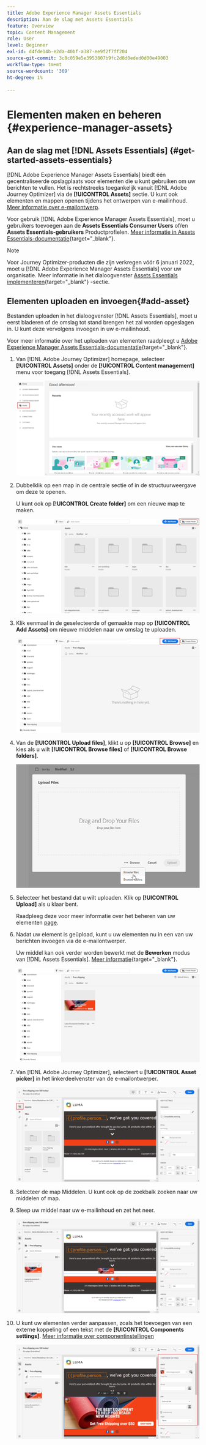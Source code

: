 ```yaml
---
title: Adobe Experience Manager Assets Essentials
description: Aan de slag met Assets Essentials
feature: Overview
topic: Content Management
role: User
level: Beginner
exl-id: d4fde14b-e2da-40bf-a387-ee9f2f7ff204
source-git-commit: 3c8c059e5e3953807b9fc2d8d0eded0d00e49003
workflow-type: tm+mt
source-wordcount: '369'
ht-degree: 1%

---
```


# Elementen maken en beheren  {#experience-manager-assets}

## Aan de slag met [!DNL Assets Essentials] {#get-started-assets-essentials}

[!DNL Adobe Experience Manager Assets Essentials] biedt één gecentraliseerde opslagplaats voor elementen die u kunt gebruiken om uw berichten te vullen. Het is rechtstreeks toegankelijk vanuit [!DNL Adobe Journey Optimizer] via de **[!UICONTROL Assets]** sectie. U kunt ook elementen en mappen openen tijdens het ontwerpen van e-mailinhoud. [Meer informatie over e-mailontwerp](design-emails.md).

Voor gebruik [!DNL Adobe Experience Manager Assets Essentials], moet u gebruikers toevoegen aan de **Assets Essentials Consumer Users** of/en **Assets Essentials-gebruikers** Productprofielen. [Meer informatie in Assets Essentials-documentatie](https://experienceleague.adobe.com/docs/experience-manager-assets-essentials/help/deploy-administer.html){target=&quot;_blank&quot;}.

>[!NOTE]
>Voor Journey Optimizer-producten die zijn verkregen vóór 6 januari 2022, moet u [!DNL Adobe Experience Manager Assets Essentials] voor uw organisatie. Meer informatie in het dialoogvenster [Assets Essentials implementeren](https://experienceleague.adobe.com/docs/experience-manager-assets-essentials/help/deploy-administer.html){target=&quot;_blank&quot;} -sectie.

## Elementen uploaden en invoegen{#add-asset}

Bestanden uploaden in het dialoogvenster [!DNL Assets Essentials], moet u eerst bladeren of de omslag tot stand brengen het zal worden opgeslagen in. U kunt deze vervolgens invoegen in uw e-mailinhoud.

Voor meer informatie over het uploaden van elementen raadpleegt u [Adobe Experience Manager Assets Essentials-documentatie](https://experienceleague.adobe.com/docs/experience-manager-assets-essentials/help/add-delete.html){target=&quot;_blank&quot;}.

1. Van [!DNL Adobe Journey Optimizer] homepage, selecteer **[!UICONTROL Assets]** onder de **[!UICONTROL Content management]** menu voor toegang [!DNL Assets Essentials].

   ![](assets/media_library_1.png)

1. Dubbelklik op een map in de centrale sectie of in de structuurweergave om deze te openen.

   U kunt ook op **[!UICONTROL Create folder]** om een nieuwe map te maken.

   ![](assets/media_library_8.png)

1. Klik eenmaal in de geselecteerde of gemaakte map op **[!UICONTROL Add Assets]** om nieuwe middelen naar uw omslag te uploaden.

   ![](assets/media_library_2.png)

1. Van de **[!UICONTROL Upload files]**, klikt u op **[!UICONTROL Browse]** en kies als u wilt **[!UICONTROL Browse files]** of **[!UICONTROL Browse folders]**.

   ![](assets/media_library_3.png)

1. Selecteer het bestand dat u wilt uploaden. Klik op **[!UICONTROL Upload]** als u klaar bent.

   Raadpleeg deze voor meer informatie over het beheren van uw elementen [page](https://experienceleague.adobe.com/docs/experience-manager-assets-essentials/help/manage-organize.html).

1. Nadat uw element is geüpload, kunt u uw elementen nu in een van uw berichten invoegen via de e-mailontwerper.

   Uw middel kan ook verder worden bewerkt met de **Bewerken** modus van [!DNL Assets Essentials]. [Meer informatie](https://experienceleague.adobe.com/docs/experience-manager-assets-essentials/help/edit-images.html){target=&quot;_blank&quot;}.

   ![](assets/media_library_12.png)

1. Van [!DNL Adobe Journey Optimizer], selecteert u **[!UICONTROL Asset picker]** in het linkerdeelvenster van de e-mailontwerper.

   ![](assets/media_library_5.png)

1. Selecteer de map Middelen. U kunt ook op de zoekbalk zoeken naar uw middelen of map.

1. Sleep uw middel naar uw e-mailinhoud en zet het neer.

   ![](assets/media_library_6.png)

1. U kunt uw elementen verder aanpassen, zoals het toevoegen van een externe koppeling of een tekst met de **[!UICONTROL Components settings]**. [Meer informatie over componentinstellingen](content-components.md)

   ![](assets/media_library_13.png)
